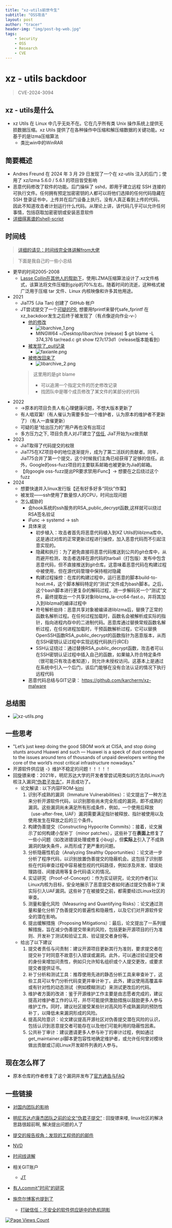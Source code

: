```yaml
---
title: "xz-utils前世今生"
subtitle: "OSS攻击"
layout: post
author: "tracer"
header-img: "img/post-bg-web.jpg"
tags:
    - Security
    - OSS
    - Research
    - CVE
---
```

# xz - utils backdoor 

> CVE-2024-3094

## xz - utils是什么
- xz Utils 在 Linux 中几乎无处不在。它在几乎所有类 Unix 操作系统上提供无损数据压缩。xz Utils 提供了在各种操作中压缩和解压缩数据的关键功能。xz基于的是lzma压缩算法
    - 类比win中的WinRAR

## 简要概述
- Andres Freund 在 2024 年 3 月 29 日发现了一个在 xz-utils 注入的后门；使用了 xz/lzma 5.6.0 / 5.6.1 的项目皆受影响
- 恶意代码修改了软件的功能。后门操纵了 sshd，即用于建立远程 SSH 连接的可执行文件。任何拥有预定加密密钥的人都可以将他们选择的任何代码隐藏在 SSH 登录证书中，上传并在后门设备上执行。没有人真正看到上传的代码，因此不知道攻击者计划运行什么代码。从理论上讲，该代码几乎可以允许任何事情，包括窃取加密密钥或安装恶意软件
- [详细得离谱的shell-script](https://research.swtch.com/xz-script)

## 时间线
>[详细的请见：时间线完全体讲解from大佬](https://research.swtch.com/xz-timeline)
  
>下面是我自己的一些小总结

- 更早的时间2005-2008
    - [Lasse Collin在其他人的帮助下](https://github.com/kobolabs/liblzma/blob/87b7682ce4b1c849504e2b3641cebaad62aaef87/doc/history.txt)，使用LZMA压缩算法设计了.xz文件格式，该算法将文件压缩到gzip的70%左右。随着时间的流逝，这种格式被广泛用于压缩 tar 文件、Linux 内核映像和许多其他用途。
- 2021
    - JiaT75 (Jia Tan) 创建了 GitHub 帐户
    - JT尝试提交了一个[可疑的PR](https://github.com/libarchive/libarchive/pull/1609), 想要用fprintf来替代safe_fprintf
            在xz_backdoor发生之后终于被发现了（有点像逆向作业-v-）
        - [他的修改](https://github.com/libarchive/libarchive/commit/f27c173d17dc807733b3a4f8c11207c3f04ff34f?diff=split&w=1)
            - ![libarchive_1.png](/img/inPost/xz-utils/libarchive_1.png)
            - MINGW64 ~/Desktop/libarchive (release)
                             $ git blame -L 374,376 tar/read.c
                             git show f27c173d1（release版本能看到）
        - [被发现了_pull记录](https://github.com/libarchive/libarchive/pull/1609)
            - ![faxianle.png](/img/inPost/xz-utils/faxianle.png) 
        - [被修改回来了](https://github.com/libarchive/libarchive/commit/6110e9c)
            - ![libarchive_2.png](/img/inPost/xz-utils/libarchive_2.png)
        >这里用的是git blame
        >    - 可以追溯一个指定文件的历史修改记录
        >   - 找团队中是哪个成员修改了某文件的某部分的代码
- 2022
    - ->原本的项目负责人有心理健康问题，不想大版本更新了
    - 有人唱双簧!（有人催认为需要多加一个维护者，认为原本的维护者不更新了）（有人一直催更新）
    - 可疑的是“给出压力的”用户再也没有出现过
    - 多方压力之下, 项目负责人对JT建立了[信任](https://www.mail-archive.com/xz-devel@tukaani.org/msg00571.html), JiaT开始为xz做贡献
- 2023
    - JiaT取得了代码提交的权限
    - JiaT75在XZ项目中的地位逐渐提升，成为了第二活跃的贡献者。同年，JiaT75合并了第一个提交，这个时候我们主角已经获得了足够的信任。此外，Google的oss-fuzz项目的主要联系邮箱也被更新为Jia的邮箱。
    - 【向google oss-fuzz提出PR要求禁用iFunc】-> 想要在之后绕过这个fuzz
- 2024
    - 想要快速并入linux发行版【还有好多好多“同伙”作案】
    - 被发现——ssh使用了数量惊人的CPU，时间出现问题
    - 怎么威胁的
        - 会hook系统的ssh服务的RSA_public_decrypt函数,这样就可以绕过RSA签名验证
        - iFunc -> systemd -> ssh
        - 具体来说
            - 初步植入：攻击者首先将恶意代码植入到XZ Utils的liblzma库中。这是通过对库的正常更新过程进行操控，加入恶意代码而不引起注意实现的​ 。
            - 隐藏和执行：为了避免直接将恶意代码推送到公共的git仓库中，从而避开检测，攻击者选择在源代码的tarball（打包版）发布中包含恶意代码，但不直接推送到git仓库。这意味着恶意代码在构建过程中被使用，但在源代码管理中保持相对隐藏​
            - 构建过程操控：在库的构建过程中，运行恶意的脚本build-to-host.m4，这个脚本解码特定的“测试”文件成为bash脚本。之后，这个bash脚本进行更复杂的解码过程，进一步解码另一个“测试”文件，最终提取出一个共享对象liblzma_la-crc64-fast.o，并将其加入到liblzma的编译过程中​
            - 符号解析劫持：恶意共享对象被编译进liblzma后，替换了正常的函数名解析过程。在任何过程加载时，函数名会被解析成实际的指针，指向进程内存中的二进制代码。恶意库通过替换常规函数名解析过程，在任何进程加载时，干预函数解析过程，它可以替换OpenSSH函数RSA_public_decrypt的函数指针为恶意版本，从而在SSH密钥认证过程中实现远程代码执行(RCE)​
            - SSH认证绕过：通过替换RSA_public_decrypt函数，攻击者可以在SSH密钥认证过程中插入自己的函数，如果输入符合特定条件（很可能只有攻击者知道），则允许未授权访问。这基本上是通过在系统中引入一个后门，该后门能够在没有合法认证的情况下执行远程代码​
        - 恶意代码总结与GIT记录：
                 https://github.com/karcherm/xz-malware

## 总结图 
- ![xz-utils.png](/img/inPost/xz-utils/xz-utils.png)

## 一些思考
- "Let’s just keep doing the good SBOM work at CISA, and stop doing stunts around Huawei and such — Huawei is a speck of dust compared to the issues around tens of thousands of unpaid developers writing the core of the world’s most critical infrastructure nowadays."
- 开源软件供应链 -》维护不稳定的问题！！！！！
- 回旋镖来喽：2021年，明尼苏达大学的开发者曾尝试用类似的方法向Linux内核注入漏洞[“伪君子攻击”](https://github.com/QiushiWu/qiushiwu.github.io/blob/main/papers/OpenSourceInsecurity.pdf)，并且成功了。
    -  论文解读 : 以下内容FROM-[kimi](https://kimi.moonshot.cn/share/cojm28uaofoqalj506f0)
       1. 识别不成熟的漏洞（Immature Vulnerabilities）：论文提出了一种方法来分析开源软件代码，以识别那些尚未完全形成的漏洞，即不成熟的漏洞。这些漏洞尚未满足所有形成条件，例如，一个使用后释放（use-after-free, UAF）漏洞需要满足指针被释放、指针被使用以及使用发生在释放之后的三个条件。
       2. 构建伪善提交（Constructing Hypocrite Commits）：接着，论文展示了如何构建小型补丁（minor patches），这些补丁在**表面上**修复了一些小问题（如改进错误处理或修复小bug），但**实际上**引入了不成熟漏洞的缺失条件，从而形成了更严重的问题。
       3. 分析隐蔽性机会（Analyzing Stealthy Opportunities）：论文进一步分析了程序代码，以识别放置伪善提交的隐蔽机会。这包括了识别那些在代码审查过程中容易被忽视的代码路径，例如涉及并发、错误处理路径、间接调用等复杂代码语义的情况。
       4. 实证研究（Proof-of-Concept）：作为实证研究，论文的作者们以Linux内核为目标，安全地展示了恶意提交者如何通过提交伪善补丁来实际引入UAF漏洞。这些补丁在被接受之前，都需要经过Linux社区的审查。
       5. 测量和量化风险（Measuring and Quantifying Risks）：论文通过测量和量化分析了伪善提交的普遍性和隐蔽性，以及它们对开源软件安全的潜在影响。
       6. 提出缓解措施（Proposing Mitigations）：最后，论文提出了一系列缓解措施，旨在减少伪善提交带来的风险，包括更新开源项目的行为准则、开发补丁测试和验证工具、验证提交者身份等。
    - 给出了以下建议
      1. 提交者责任与问责制：建议开源项目更新其行为准则，要求提交者在提交补丁时同意不故意引入错误或漏洞。此外，可以通过验证提交者的身份来增加问责性，例如只允许知名组织或个人提交更改，或要求提交者提供证书。
      2. 补丁分析和测试工具：推荐使用先进的静态分析工具来审查补丁，这些工具可以专门分析代码变更并审计补丁。此外，建议使用高覆盖率或有针对性的动态测试（例如模糊测试）来测试更改后的代码。
      3. 维护者方面的改进：鉴于开源维护工作主要是由志愿者完成的，建议提高对维护者工作的认可，并尽可能提供激励措施以鼓励更多人参与维护工作。同时，建议社区接受某些针对高风险不成熟漏洞的预防性补丁，以降低未来漏洞形成的风险。
      4. 提高风险意识：论文建议提高开源社区对伪善提交潜在风险的认识，包括认识到恶意提交者可能存在以及他们可能利用的隐蔽性因素。
      5. 公共补丁审计：建议邀请更多人参与补丁的审计过程，例如通过get_maintainer.pl脚本更包容性地确定维护者，或允许任何曾对模块做出贡献或订阅Linux开发邮件列表的人参与。

## 现在怎么样了
- 原本仓库的作者修复了这个漏洞并发布了[官方通告与FAQ](https://tukaani.org/xz-backdoor/)

## 一些链接 
                      
- [对国内团队的影响](https://zhuanlan.zhihu.com/p/689953259)
                      
- [明尼苏达卢康杰团队之前的论文“伪君子提交”]( https://github.com/QiushiWu/qiushiwu.github.io/blob/main/papers/OpenSourceInsecurity.pdf) : 回旋镖来喽, linux社区的解决思路很超前啊, 解决提出问题的人了
            
- [提交的报告视角：发现的工程师的的邮件](https://www.openwall.com/lists/oss-security/2024/03/29/4)
             
- [NVD](https://nvd.nist.gov/vuln/detail/CVE-2024-3094#VulnChangeHistorySection)
                      
- [时间线讲解](https://boehs.org/node/everything-i-know-about-the-xz-backdoor)
                      
- 相关GIT账户
    - [JT](https://github.com/JiaT75)
                       
- [有人commit"时间"的研究](https://rheaeve.substack.com/p/xz-backdoor-times-damned-times-and)
                 
- [施奈尔博客也提到了](https://www.schneier.com/blog/archives/2024/04/backdoor-in-xz-utils-that-almost-happened.html#comments)
    - [打破信任：不安全的软件供应链中的危机阴影](https://www.atlanticcouncil.org/in-depth-research-reports/report/breaking-trust-shades-of-crisis-across-an-insecure-software-supply-chain/)



[![Page Views Count](https://badges.toozhao.com/badges/01HW4MG4P4T8YT7K3X9YYC2QWJ/green.svg)](https://badges.toozhao.com/stats/01HW4MG4P4T8YT7K3X9YYC2QWJ "Get your own page views count badge on badges.toozhao.com")